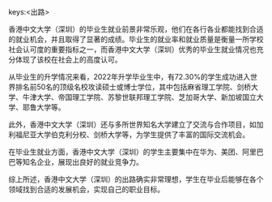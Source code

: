 keys:<出路>


香港中文大学（深圳）的毕业生就业前景非常乐观，他们在各行各业都能找到合适的就业机会，并且取得了显著的成绩。毕业生的就业率和就业质量是衡量一所学校社会认可度的重要指标之一，而香港中文大学（深圳）优秀的毕业生就业情况也充分体现了该校在社会上的高度认可。

从毕业生的升学情况来看，2022年升学毕业生中，有72.30%的学生成功进入世界排名前50名的顶级名校攻读硕士或博士学位，其中包括麻省理工学院、剑桥大学、牛津大学、帝国理工学院、苏黎世联邦理工学院、芝加哥大学、新加坡国立大学、耶鲁大学等。

此外，香港中文大学（深圳）还与多所世界知名大学建立了交流与合作项目，如加利福尼亚大学伯克利分校、剑桥大学等，为学生提供了丰富的国际交流机会。

在毕业生就业方面，香港中文大学（深圳）的学生主要集中在华为、美团、阿里巴巴等知名企业，展现出良好的就业竞争力。

综上所述，香港中文大学（深圳）的出路确实非常理想，学生在毕业后能够在各个领域找到合适的发展机会，实现自己的职业目标。